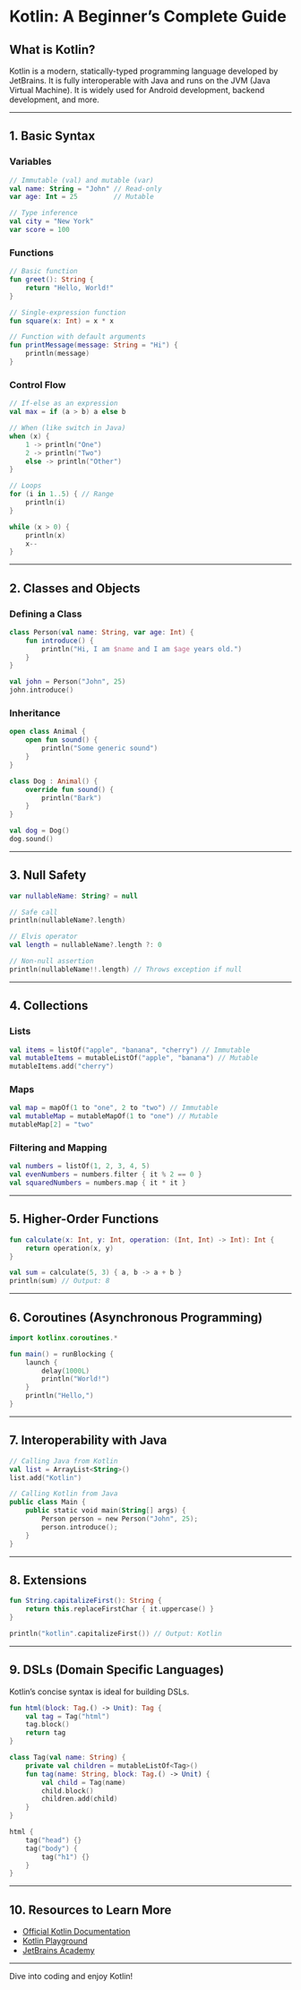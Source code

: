 # Kotlin: A Beginner’s Complete Guide

## **What is Kotlin?**
Kotlin is a modern, statically-typed programming language developed by JetBrains. It is fully interoperable with Java and runs on the JVM (Java Virtual Machine). It is widely used for Android development, backend development, and more.

---

## **1. Basic Syntax**

### Variables
```kotlin
// Immutable (val) and mutable (var)
val name: String = "John" // Read-only
var age: Int = 25         // Mutable

// Type inference
val city = "New York"
var score = 100
```

### Functions
```kotlin
// Basic function
fun greet(): String {
    return "Hello, World!"
}

// Single-expression function
fun square(x: Int) = x * x

// Function with default arguments
fun printMessage(message: String = "Hi") {
    println(message)
}
```

### Control Flow
```kotlin
// If-else as an expression
val max = if (a > b) a else b

// When (like switch in Java)
when (x) {
    1 -> println("One")
    2 -> println("Two")
    else -> println("Other")
}

// Loops
for (i in 1..5) { // Range
    println(i)
}

while (x > 0) {
    println(x)
    x--
}
```

---

## **2. Classes and Objects**

### Defining a Class
```kotlin
class Person(val name: String, var age: Int) {
    fun introduce() {
        println("Hi, I am $name and I am $age years old.")
    }
}

val john = Person("John", 25)
john.introduce()
```

### Inheritance
```kotlin
open class Animal {
    open fun sound() {
        println("Some generic sound")
    }
}

class Dog : Animal() {
    override fun sound() {
        println("Bark")
    }
}

val dog = Dog()
dog.sound()
```

---

## **3. Null Safety**
```kotlin
var nullableName: String? = null

// Safe call
println(nullableName?.length)

// Elvis operator
val length = nullableName?.length ?: 0

// Non-null assertion
println(nullableName!!.length) // Throws exception if null
```

---

## **4. Collections**

### Lists
```kotlin
val items = listOf("apple", "banana", "cherry") // Immutable
val mutableItems = mutableListOf("apple", "banana") // Mutable
mutableItems.add("cherry")
```

### Maps
```kotlin
val map = mapOf(1 to "one", 2 to "two") // Immutable
val mutableMap = mutableMapOf(1 to "one") // Mutable
mutableMap[2] = "two"
```

### Filtering and Mapping
```kotlin
val numbers = listOf(1, 2, 3, 4, 5)
val evenNumbers = numbers.filter { it % 2 == 0 }
val squaredNumbers = numbers.map { it * it }
```

---

## **5. Higher-Order Functions**
```kotlin
fun calculate(x: Int, y: Int, operation: (Int, Int) -> Int): Int {
    return operation(x, y)
}

val sum = calculate(5, 3) { a, b -> a + b }
println(sum) // Output: 8
```

---

## **6. Coroutines (Asynchronous Programming)**
```kotlin
import kotlinx.coroutines.*

fun main() = runBlocking {
    launch {
        delay(1000L)
        println("World!")
    }
    println("Hello,")
}
```

---

## **7. Interoperability with Java**
```kotlin
// Calling Java from Kotlin
val list = ArrayList<String>()
list.add("Kotlin")

// Calling Kotlin from Java
public class Main {
    public static void main(String[] args) {
        Person person = new Person("John", 25);
        person.introduce();
    }
}
```

---

## **8. Extensions**
```kotlin
fun String.capitalizeFirst(): String {
    return this.replaceFirstChar { it.uppercase() }
}

println("kotlin".capitalizeFirst()) // Output: Kotlin
```

---

## **9. DSLs (Domain Specific Languages)**
Kotlin’s concise syntax is ideal for building DSLs.
```kotlin
fun html(block: Tag.() -> Unit): Tag {
    val tag = Tag("html")
    tag.block()
    return tag
}

class Tag(val name: String) {
    private val children = mutableListOf<Tag>()
    fun tag(name: String, block: Tag.() -> Unit) {
        val child = Tag(name)
        child.block()
        children.add(child)
    }
}

html {
    tag("head") {}
    tag("body") {
        tag("h1") {}
    }
}
```

---

## **10. Resources to Learn More**
- [Official Kotlin Documentation](https://kotlinlang.org/docs/home.html)
- [Kotlin Playground](https://play.kotlinlang.org/)
- [JetBrains Academy](https://www.jetbrains.com/academy/)

---

Dive into coding and enjoy Kotlin!
